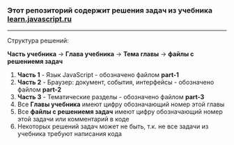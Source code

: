 <h3>Этот репозиторий содержит решения задач из учебника <a href="https://learn.javascript.ru">learn.javascript.ru</a></h3>

<hr>

<p>
    Структура решений:
</p>

<p>
    <strong>Часть учебника</strong> -> <strong>Глава учебника</strong> -> <strong>Тема главы</strong> -> <strong>файлы с решениемя задач</strong>
</p>

<ol>
    <li><strong>Часть 1</strong> - Язык JavaScript - обозначено файлом <strong>part-1</strong></li>
    <li><strong>Часть 2</strong> - Браузер: документ, события, интерфейсы - обозначено файлом <strong>part-2</strong></li>
    <li><strong>Часть 3</strong> - Тематические разделы - обозначено файлом <strong>part-3</strong></li>
    <li>Все <strong>Главы учебника</strong> имеют цифру обозначающий номер этой главы</li>
    <li>Все <strong>файлы с решениемя задач</strong> имеют цифру обозначающий номер этой задачи или комментарий в коде</li>
    <li>Некоторых решений задач может не быть, т.к. не все задачи из учебника требуют написания кода</li>
</ol>